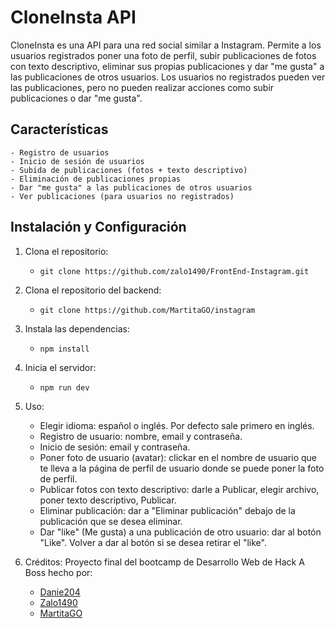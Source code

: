 # CloneInsta API

  CloneInsta es una API para una red social similar a Instagram. Permite a los usuarios registrados poner una foto de perfil, subir publicaciones de fotos con texto descriptivo, eliminar      sus propias publicaciones y dar "me gusta" a las publicaciones de otros usuarios. Los usuarios no registrados pueden ver las publicaciones, pero no pueden realizar acciones como subir       publicaciones o dar "me gusta".

## Características

    - Registro de usuarios
    - Inicio de sesión de usuarios
    - Subida de publicaciones (fotos + texto descriptivo)
    - Eliminación de publicaciones propias
    - Dar "me gusta" a las publicaciones de otros usuarios
    - Ver publicaciones (para usuarios no registrados)

## Instalación y Configuración

1. Clona el repositorio:
   
    - `git clone https://github.com/zalo1490/FrontEnd-Instagram.git`

2. Clona el repositorio del backend:

    - `git clone https://github.com/MartitaGO/instagram`

3. Instala las dependencias:
    - `npm install`

4. Inicia el servidor:
    - `npm run dev`

5. Uso:

    - Elegir idioma: español o inglés. Por defecto sale primero en inglés.
    - Registro de usuario: nombre, email y contraseña.
    - Inicio de sesión: email y contraseña.
    - Poner foto de usuario (avatar): clickar en el nombre de usuario que te lleva a la página de perfil de usuario donde se puede poner la foto de perfil.
    - Publicar fotos con texto descriptivo: darle a Publicar, elegir archivo, poner texto descriptivo, Publicar.
    - Eliminar publicación: dar a "Eliminar publicación" debajo de la publicación que se desea eliminar.
    - Dar "like" (Me gusta) a una publicación de otro usuario: dar al botón "Like". Volver a dar al botón si se desea retirar el "like".

6. Créditos:
   Proyecto final del bootcamp de Desarrollo Web de Hack A Boss hecho por:
    - [Danie204](https://github.com/Danie204)
    - [Zalo1490](https://github.com/zalo1490)
    - [MartitaGO](https://github.com/MartitaGO)
